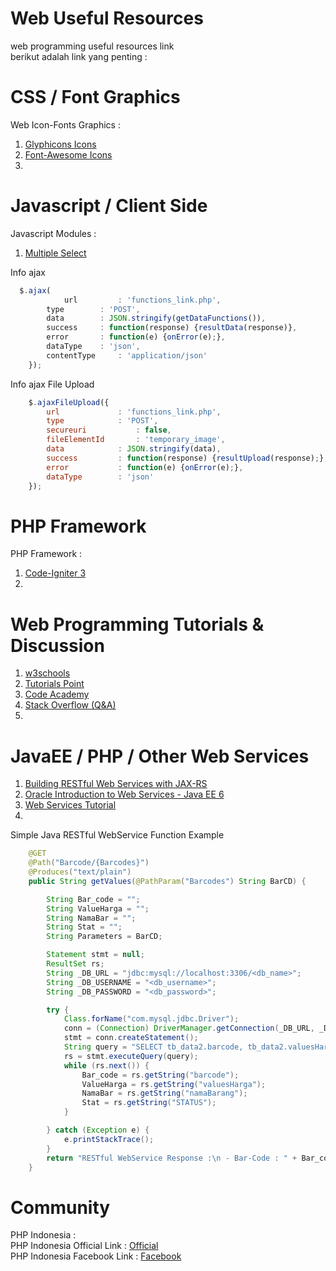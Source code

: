 # Web Useful Resources
web programming useful resources link<br/>
berikut adalah link yang penting :<br/>

# CSS / Font Graphics
Web Icon-Fonts Graphics :<br/>
1. <a href="http://glyphicons.com/" target="_blank">Glyphicons Icons</a><br/>
2. <a href="https://fortawesome.github.io/Font-Awesome/icons/" target="_blank">Font-Awesome Icons</a><br/>
3. 

# Javascript / Client Side
Javascript Modules :<br/>
1. <a href="http://wenzhixin.net.cn/p/multiple-select/docs/" target="_blank">Multiple Select</a><br/>

Info ajax<br/>
```javascript
  $.ajax(
        	url 		: 'functions_link.php',
		type 		: 'POST',
		data 		: JSON.stringify(getDataFunctions()),
		success		: function(response) {resultData(response)},
		error		: function(e) {onError(e);},
		dataType 	: 'json',
		contentType 	: 'application/json'
	});
```
Info ajax File Upload<br/>
```javascript
  	$.ajaxFileUpload({
		url 			: 'functions_link.php',
		type 			: 'POST',
		secureuri      		: false,
		fileElementId		: 'temporary_image',
		data			: JSON.stringify(data),
		success			: function(response) {resultUpload(response);},
		error			: function(e) {onError(e);},
		dataType 		: 'json'
	});
```
# PHP Framework
PHP Framework :<br/>
1. <a href="https://github.com/ivantcholakov/starter-public-edition-3" target="_blank">Code-Igniter 3</a><br/>
2. 

# Web Programming Tutorials & Discussion
1. <a href="http://www.w3schools.com/" target="_blank">w3schools</a><br/>
2. <a href="http://www.tutorialspoint.com/" target="_blank">Tutorials Point</a><br/>
3. <a href="https://www.codecademy.com/" target="_blank">Code Academy</a></br>
4. <a href="http://stackoverflow.com/" target="_blank">Stack Overflow (Q&A)</a></br>
5. 

# JavaEE / PHP / Other Web Services
1. <a href="https://docs.oracle.com/javaee/6/tutorial/doc/giepu.html" target="_blank">Building RESTful Web Services with JAX-RS</a><br/>
2. <a href="http://docs.oracle.com/javaee/6/tutorial/doc/gijti.html" target="_blank">Oracle Introduction to Web Services - Java EE 6</a><br/>
3. <a href="http://www.javatpoint.com/web-services-tutorial" target="_blank">Web Services Tutorial</a><br/>
4. 

Simple Java RESTful WebService Function Example<br/>
```java
    @GET
    @Path("Barcode/{Barcodes}")
    @Produces("text/plain")
    public String getValues(@PathParam("Barcodes") String BarCD) {

        String Bar_code = "";
        String ValueHarga = "";
        String NamaBar = "";
        String Stat = "";
        String Parameters = BarCD;

        Statement stmt = null;
        ResultSet rs;
        String _DB_URL = "jdbc:mysql://localhost:3306/<db_name>";
        String _DB_USERNAME = "<db_username>";
        String _DB_PASSWORD = "<db_password>";

        try {
            Class.forName("com.mysql.jdbc.Driver");
            conn = (Connection) DriverManager.getConnection(_DB_URL, _DB_USERNAME, _DB_PASSWORD);
            stmt = conn.createStatement();
            String query = "SELECT tb_data2.barcode, tb_data2.valuesHarga, tb_data2.namaBarang, tb_data2.STATUS FROM tb_data2 WHERE barcode = '" + Parameters + "';";
            rs = stmt.executeQuery(query);
            while (rs.next()) {
                Bar_code = rs.getString("barcode");
                ValueHarga = rs.getString("valuesHarga");
                NamaBar = rs.getString("namaBarang");
                Stat = rs.getString("STATUS");
            }

        } catch (Exception e) {
            e.printStackTrace();
        }
        return "RESTful WebService Response :\n - Bar-Code : " + Bar_code + "\n - Nama Barang : " + NamaBar + "\n - Harga Barang : " + ValueHarga + "\n - Data Status : " + Stat;
    }
```

# Community
PHP Indonesia : <br/>
PHP Indonesia Official Link : <a href="http://www.phpindonesia.or.id/" target="_blank">Official</a><br/>
PHP Indonesia Facebook Link : <a href="https://www.facebook.com/groups/35688476100/10153668442436101/" target="_blank">Facebook</a><br/>
